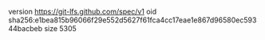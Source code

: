 version https://git-lfs.github.com/spec/v1
oid sha256:e1bea815b96066f29e552d5627f61fca4cc17eae1e867d96580ec59344bacbeb
size 5305
